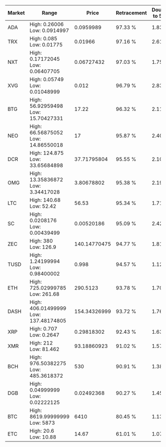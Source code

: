 | Market | Range | Price| Retracement | Doubles to 50% |
| --- | --- | --- | --- | --- |
| ADA | High: 0.26006<br />Low: 0.0914997 | 0.0959989 | 97.33 % | 1.83 |
| TRX | High: 0.085<br />Low: 0.01775 | 0.01966 | 97.16 % | 2.61 |
| NXT | High: 0.17172045<br />Low: 0.06407705 | 0.06727432 | 97.03 % | 1.75 |
| XVG | High: 0.05749<br />Low: 0.01048999 | 0.012 | 96.79 % | 2.83 |
| BTG | High: 56.92959498<br />Low: 15.70427331 | 17.22 | 96.32 % | 2.11 |
| NEO | High: 66.56875052<br />Low: 14.86550018 | 17 | 95.87 % | 2.40 |
| DCR | High: 124.875<br />Low: 33.65684898 | 37.71795804 | 95.55 % | 2.10 |
| OMG | High: 13.35836872<br />Low: 3.34417028 | 3.80678802 | 95.38 % | 2.19 |
| LTC | High: 140.68<br />Low: 52.42 | 56.53 | 95.34 % | 1.71 |
| SC | High: 0.0208176<br />Low: 0.00439499 | 0.00520186 | 95.09 % | 2.42 |
| ZEC | High: 380<br />Low: 126.9 | 140.14770475 | 94.77 % | 1.81 |
| TUSD | High: 1.24199994<br />Low: 0.98400002 | 0.998 | 94.57 % | 1.12 |
| ETH | High: 725.02999785<br />Low: 261.68 | 290.5123 | 93.78 % | 1.70 |
| DASH | High: 406.01499999<br />Low: 137.48174805 | 154.34326999 | 93.72 % | 1.76 |
| XRP | High: 0.707<br />Low: 0.2647 | 0.29818302 | 92.43 % | 1.63 |
| XMR | High: 212<br />Low: 81.462 | 93.18860923 | 91.02 % | 1.57 |
| BCH | High: 976.50382275<br />Low: 485.3618372 | 530 | 90.91 % | 1.38 |
| DGB | High: 0.04999999<br />Low: 0.02222125 | 0.02492368 | 90.27 % | 1.45 |
| BTC | High: 8619.99999999<br />Low: 5873 | 6410 | 80.45 % | 1.13 |
| ETC | High: 20.6<br />Low: 10.88 | 14.67 | 61.01 % | 1.07 |
